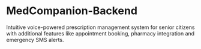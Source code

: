 # MedCompanion-Backend
Intuitive voice-powered prescription management system for senior citizens with additional features like appointment booking, pharmacy integration and emergency SMS alerts. 
